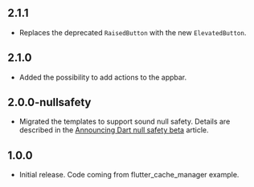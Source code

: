 ## 2.1.1

* Replaces the deprecated `RaisedButton` with the new `ElevatedButton`.

## 2.1.0

* Added the possibility to add actions to the appbar.

## 2.0.0-nullsafety

* Migrated the templates to support sound null safety. Details are described in the [Announcing Dart null safety beta](https://medium.com/flutter/announcing-dart-null-safety-beta-4491da22077a) article.

## 1.0.0

* Initial release. Code coming from flutter_cache_manager example.
